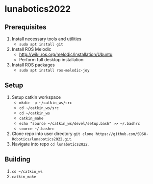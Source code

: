 # lunabotics2022

## Prerequisites

 1. Install necessary tools and utilities
     - `sudo apt install git`
 2. Install ROS Melodic
     - http://wiki.ros.org/melodic/Installation/Ubuntu
     - Perform full desktop installation
 3. Install ROS packages
     - `sudo apt install ros-melodic-joy`
 
## Setup
 1. Setup catkin workspace
     - `mkdir -p ~/catkin_ws/src`
     - `cd ~/catkin_ws/src`
     - `cd ~/catkin_ws`
     - `catkin_make`
     - `echo "source ~/catkin_ws/devel/setup.bash" >> ~/.bashrc`
     - `source ~/.bashrc`
 2. Clone repo into user directory `git clone https://github.com/SDSU-Robotics/lunabotics2022.git`.
 3. Navigate into repo `cd lunabotics2022`.

## Building
 1. `cd ~/catkin_ws`
 2. `catkin_make`

